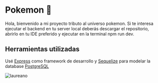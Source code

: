 # Pokemon 👾

Hola, bienvenido a mi proyecto tributo al universo pokemon. 
Si te interesa ejecutar el backend en tu server local deberás descargar el repositorio, abrirlo en tu IDE preferido y ejecutar en la terminal npm run dev.

## Herramientas utilizadas
Usé [Express](https://expressjs.com/es/) como framework de desarrollo y [Sequelize](https://sequelize.org/) para modelar la database [PostgreSQL](https://www.postgresql.org/)


<img align="center"  src= "https://res.cloudinary.com/dg7ssgadn/image/upload/v1666984202/banner_njqvvp.png" alt= "laureano"/>
